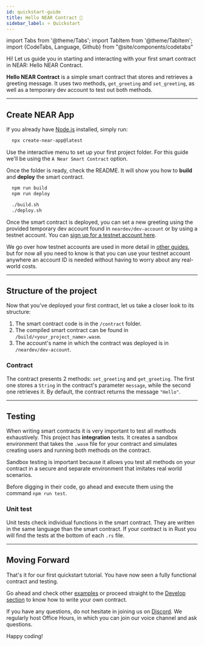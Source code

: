 ```yaml
---
id: quickstart-guide
title: Hello NEAR Contract 👋
sidebar_label: ⭐ Quickstart
---
```

import Tabs from '@theme/Tabs';
import TabItem from '@theme/TabItem';
import {CodeTabs, Language, Github} from "@site/components/codetabs"

Hi! Let us guide you in starting and interacting with your first smart contract in NEAR: Hello NEAR Contract.

**Hello NEAR Contract** is a simple smart contract that stores and retrieves a greeting message. It uses two methods, `get_greeting` and `set_greeting`, as well as a temporary 
dev account to test out both methods.

---

## Create NEAR App
If you already have [Node.js](https://nodejs.org/en/download) installed, simply run:

```bash 
  npx create-near-app@latest
```

Use the interactive menu to set up your first project folder. For this guide we'll be using the `A Near Smart Contract` option.

Once the folder is ready, check the README. It will show you how to **build** and **deploy** the smart contract.


<CodeTabs>
  <Language value="🌐 JavaScript" language="js">

```bash 
  npm run build
  npm run deploy
```

  </Language>
  <Language value="🦀 Rust" language="rust">

```bash 
  ./build.sh
  ./deploy.sh
```

  </Language>
</CodeTabs>

Once the smart contract is deployed, you can set a new greeting using the provided temporary dev account found in `neardev/dev-account` or by using a testnet account. You can [sign up for a testnet account here](https://testnet.mynearwallet.com/create). 

We go over how testnet accounts are used in more detail in [other guides](../3.tutorials/crosswords/03-intermediate/03-linkdrop.md), but for now all you need to know is that you can use your testnet account anywhere an account ID is needed without having to worry about any real-world costs.

---

## Structure of the project

Now that you've deployed your first contract, let us take a closer look to its structure:

1. The smart contract code is in the `/contract` folder.
2. The compiled smart contract can be found in `/build/<your_project_name>.wasm`.
3. The account's name in which the contract was deployed is in `/neardev/dev-account`.

### Contract
The contract presents 2 methods: `set_greeting` and `get_greeting`. The first one stores a `String` in the contract's parameter `message`, while the second one retrieves it. By default, the contract returns the message `"Hello"`.

<CodeTabs>
  <Language value="🌐 JavaScript" language="js">
    <Github fname="index.js"
            url="https://github.com/near-examples/hello-near-js/blob/master/contract/src/contract.ts"
            start="3" end="18" />
  </Language>
  <Language value="🦀 Rust" language="rust">
    <Github fname="lib.rs"
            url="https://github.com/near-examples/hello-near-rs/blob/main/contract/src/lib.rs"
            start="9" end="43" />
  </Language>
</CodeTabs>

---

## Testing

When writing smart contracts it is very important to test all methods exhaustively. This
project has **integration** tests. It creates a sandbox environment that takes the `.wasm` file for your contract and simulates creating users and running both methods on the contract.

Sandbox testing is important because it allows you test all methods on your contract in a secure and separate environment that imitates real world scenarios.

Before digging in their code, go ahead and execute them using the command `npm run test`.



### Unit test
Unit tests check individual functions in the smart contract. They are written in the
same language than the smart contract. If your contract is in Rust you will find the tests at the bottom of
each `.rs` file.

<CodeTabs>
  <Language value="🦀 Rust" language="rust">
    <Github fname="lib.rs"
            url="https://github.com/near-examples/hello-near-rs/blob/main/contract/src/lib.rs"
            start="46" end="58" />
  </Language>
</CodeTabs>

---

## Moving Forward

That's it for our first quickstart tutorial. You have now seen a fully functional contract and testing.

Go ahead and check other [examples](/tutorials/examples/guest-book) or proceed straight to the [Develop section](./contracts/anatomy.md) to know how to write your own contract.

If you have any questions, do not hesitate in joining us on [Discord](https://near.chat). We regularly host Office Hours, in which you can join our voice channel and ask questions.

Happy coding!
